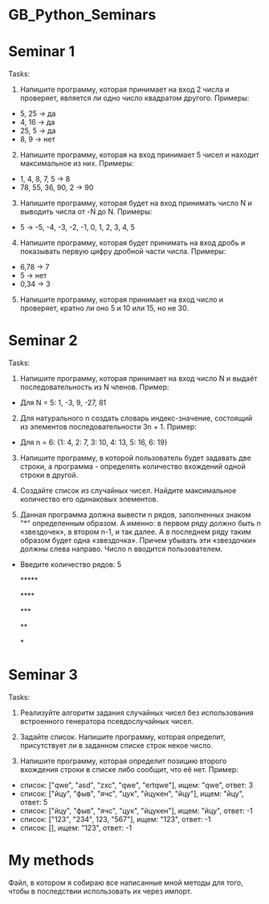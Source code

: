 # GB_Python_Seminars

# Seminar 1

Tasks:

1. Напишите программу, которая принимает на вход 2 числа и проверяет, является ли одно число квадратом другого.
Примеры:

- 5, 25 -> да
- 4, 16 -> да
- 25, 5 -> да
- 8, 9 -> нет

2. Напишите программу, которая на вход принимает 5 чисел и находит максимальное из них. Примеры:

- 1, 4, 8, 7, 5 -> 8
- 78, 55, 36, 90, 2 -> 90

3. Напишите программу, которая будет на вход принимать число N и выводить числа от -N до N. Примеры:

- 5 -> -5, -4, -3, -2, -1, 0, 1, 2, 3, 4, 5

4. Напишите программу, которая будет принимать на вход дробь и показывать первую цифру дробной части числа. Примеры:

- 6,78 -> 7
- 5 -> нет
- 0,34 -> 3

5. Напишите программу, которая принимает на вход число и проверяет, кратно ли оно 5 и 10 или 15, но не 30.

# Seminar 2

Tasks:

1. Напишите программу, которая принимает на вход число N и выдаёт последовательность из N членов. Пример:

- Для N = 5: 1, -3, 9, -27, 81

2. Для натурального n создать словарь индекс-значение, состоящий из элементов последовательности 3n + 1. Пример:

- Для n = 6: {1: 4, 2: 7, 3: 10, 4: 13, 5: 16, 6: 19}

3. Напишите программу, в которой пользователь будет задавать две строки, а программа - определять количество вхождений одной строки в другой.

4. Создайте список из случайных чисел. Найдите максимальное количество его одинаковых элементов.

5. Данная программа должна вывести n рядов, заполненных знаком "\*" определенным образом. А именно: в первом ряду должно быть n «звездочек», в втором n-1, и так далее. А в последнем ряду таким образом будет одна «звездочка». Причем убывать эти «звездочки» должны слева направо. Число n вводится пользователем.

- Введите количество рядов: 5

   \*\*\*\*\*

  \*\*\*\*

  \*\*\*

  \*\*

  \*

# Seminar 3

Tasks:

1. Реализуйте алгоритм задания случайных чисел без использования встроенного генератора псевдослучайных чисел.

2. Задайте список. Напишите программу, которая определит, присутствует ли в заданном списке строк некое число.

3. Напишите программу, которая определит позицию второго вхождения строки в списке либо сообщит, что её нет. Пример:

- список: ["qwe", "asd", "zxc", "qwe", "ertqwe"], ищем: "qwe", ответ: 3
- список: ["йцу", "фыв", "ячс", "цук", "йцукен", "йцу"], ищем: "йцу", ответ: 5
- список: ["йцу", "фыв", "ячс", "цук", "йцукен"], ищем: "йцу", ответ: -1
- список: ["123", "234", 123, "567"], ищем: "123", ответ: -1
- список: [], ищем: "123", ответ: -1

# My methods

Файл, в котором я собираю все написанные мной методы для того, чтобы в последствии использовать их через импорт.
